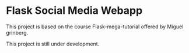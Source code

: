 # Flask Social Media Webapp
This project is based on the course Flask-mega-tutorial offered by Miguel grinberg.

This project is still under development.
